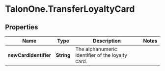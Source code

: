 # TalonOne.TransferLoyaltyCard

## Properties

Name | Type | Description | Notes
------------ | ------------- | ------------- | -------------
**newCardIdentifier** | **String** | The alphanumeric identifier of the loyalty card.  | 


